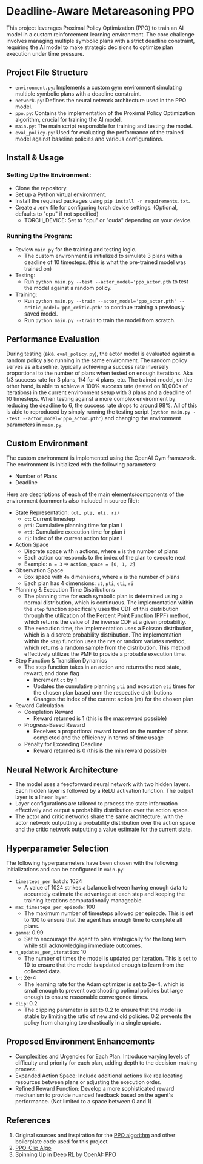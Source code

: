 # Deadline-Aware Metareasoning PPO

This project leverages Proximal Policy Optimization (PPO) to train an AI model in a custom reinforcement learning environment. The core challenge involves managing multiple symbolic plans with a strict deadline constraint, requiring the AI model to make strategic decisions to optimize plan execution under time pressure.

## Project File Structure

- `environment.py`: Implements a custom gym environment simulating multiple symbolic plans with a deadline constraint.
- `network.py`: Defines the neural network architecture used in the PPO model.
- `ppo.py`: Contains the implementation of the Proximal Policy Optimization algorithm, crucial for training the AI model.
- `main.py`: The main script responsible for training and testing the model.
- `eval_policy.py`: Used for evaluating the performance of the trained model against baseline policies and various configurations.

## Install & Usage

### Setting Up the Environment:
- Clone the repository.
- Set up a Python virtual environment.
- Install the required packages using `pip install -r requirements.txt`.
- Create a .env file for configuring torch device settings. (Optional, defaults to "cpu" if not specified)
  - TORCH_DEVICE: Set to "cpu" or "cuda" depending on your device.

### Running the Program:
- Review `main.py` for the training and testing logic.
  - The custom environment is initialized to simulate 3 plans with a deadline of 10 timesteps. (this is what the pre-trained model was trained on)
- Testing:
  - Run `python main.py --test --actor_model='ppo_actor.pth` to test the model against a random policy.
- Training:
  - Run `python main.py --train --actor_model='ppo_actor.pth' --critic_model='ppo_critic.pth'` to continue training a previously saved model.
  - Run `python main.py --train` to train the model from scratch.


## Performance Evaluation

During testing (aka. `eval_policy.py`), the actor model is evaluated against a random policy also running in the same environment. The random policy serves as a baseline, typically achieving a success rate inversely proportional to the number of plans when tested on enough iterations. Aka 1/3 success rate for 3 plans, 1/4 for 4 plans, etc.
The trained model, on the other hand, is able to achieve a 100% success rate (tested on 10,000s of iterations) in the current environment setup with 3 plans and a deadline of 10 timesteps.
When testing against a more complex environment by reducing the deadline to 6, the success rate drops to around 98%.
All of this is able to reproduced by simply running the testing script (`python main.py --test --actor_model='ppo_actor.pth'`) and changing the environment parameters in `main.py`.


## Custom Environment

The custom environment is implemented using the OpenAI Gym framework. The environment is initialized with the following parameters:
- Number of Plans
- Deadline

Here are descriptions of each of the main elements/components of the environment (comments also included in source file):

- State Representation: `(ct, pti, eti, ri)`
  - `ct`: Current timestep
  - `pti`: Cumulative planning time for plan i
  - `eti`: Cumulative execution time for plan i
  - `ri`: Index of the current action for plan i
- Action Space
  - Discrete space with `n` actions, where `n` is the number of plans
  - Each action corresponds to the index of the plan to execute next
  - Example: `n = 3` => `action_space = [0, 1, 2]`
- Observation Space
  - Box space with `4n` dimensions, where `n` is the number of plans
  - Each plan has 4 dimensions: `ct`, `pti`, `eti`, `ri`
- Planning & Execution Time Distributions
  - The planning time for each symbolic plan is determined using a normal distribution, which is continuous. The implementation within the `step` function specifically uses the CDF of this distribution through the utilization of the Percent Point Function (PPF) method, which returns the value of the inverse CDF at a given probability.
  - The execution time, the implementation uses a Poisson distribution, which is a discrete probability distribution. The implementation within the `step` function uses the rvs or random variates method, which returns a random sample from the distribution. This method effectively utilizes the PMF to provide a probable execution time.
- Step Function & Transition Dynamics
  - The step function takes in an action and returns the next state, reward, and done flag
    - Increment `ct` by 1
    - Updates the cumulative planning `pti` and execution `eti` times for the chosen plan based onm the respective distributions
    - Changes the index of the current action (`rt`) for the chosen plan
- Reward Calculation
  - Completion Reward
    - Reward returned is 1 (this is the max reward possible)
  - Progress-Based Reward
    - Receives a proportional reward based on the number of plans completed and the efficiency in terms of time usage
  - Penalty for Exceeding Deadline
    - Reward returned is 0 (this is the min reward possible)


## Neural Network Architecture

- The model uses a feedforward neural network with two hidden layers. Each hidden layer is followed by a ReLU activation function. The output layer is a linear layer.
- Layer configurations are tailored to process the state information effectively and output a probability distribution over the action space.
- The actor and critic networks share the same architecture, with the actor network outputting a probability distribution over the action space and the critic network outputting a value estimate for the current state.

## Hyperparameter Selection

The following hyperparameters have been chosen with the following initializations and can be configured in `main.py`:

- `timesteps_per_batch`: 1024
  - A value of 1024 strikes a balance between having enough data to accurately estimate the advantage at each step and keeping the training iterations computationally manageable.
- `max_timesteps_per_episode`: 100
  - The maximum number of timesteps allowed per episode. This is set to 100 to ensure that the agent has enough time to complete all plans.
- `gamma`: 0.99
  - Set to encourage the agent to plan strategically for the long term while still acknowledging immediate outcomes.
- `n_updates_per_iteration`: 10
  - The number of times the model is updated per iteration. This is set to 10 to ensure that the model is updated enough to learn from the collected data.
- `lr`: 2e-4
  - The learning rate for the Adam optimizer is set to 2e-4, which is small enough to prevent overshooting optimal policies but large enough to ensure reasonable convergence times. 
- `clip`: 0.2
  - The clipping parameter is set to 0.2 to ensure that the model is stable by limiting the ratio of new and old policies. 0.2 prevents the policy from changing too drastically in a single update. 


## Proposed Environment Enhancements

- Complexities and Urgencies for Each Plan: Introduce varying levels of difficulty and priority for each plan, adding depth to the decision-making process.
- Expanded Action Space: Include additional actions like reallocating resources between plans or adjusting the execution order.
- Refined Reward Function: Develop a more sophisticated reward mechanism to provide nuanced feedback based on the agent's performance. (Not limited to a space between 0 and 1)

## References 

1. Original sources and inspiration for the [PPO algorithm](https://github.com/ericyangyu/PPO-for-Beginners/blob/master/ppo.py) and other boilerplate code used for this project
2. [PPO-Clip Algo](https://spinningup.openai.com/en/latest/_images/math/e62a8971472597f4b014c2da064f636ffe365ba3.svg)
3. Spinning Up in Deep RL by OpenAI: [PPO](https://spinningup.openai.com/en/latest/spinningup/spinningup.html)